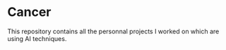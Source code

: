 # Cancer
This  repository contains all the personnal projects I worked on which are using AI techniques.
